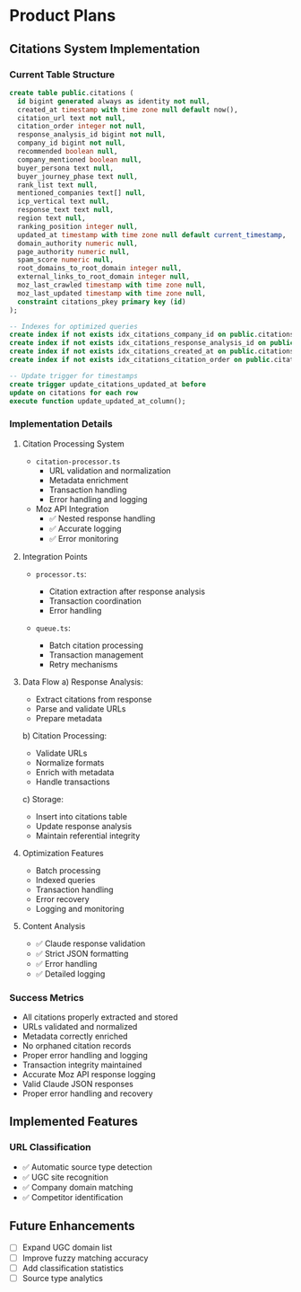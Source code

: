 # Product Plans

## Citations System Implementation

### Current Table Structure
```sql
create table public.citations (
  id bigint generated always as identity not null,
  created_at timestamp with time zone null default now(),
  citation_url text not null,
  citation_order integer not null,
  response_analysis_id bigint not null,
  company_id bigint not null,
  recommended boolean null,
  company_mentioned boolean null,
  buyer_persona text null,
  buyer_journey_phase text null,
  rank_list text null,
  mentioned_companies text[] null,
  icp_vertical text null,
  response_text text null,
  region text null,
  ranking_position integer null,
  updated_at timestamp with time zone null default current_timestamp,
  domain_authority numeric null,
  page_authority numeric null,
  spam_score numeric null,
  root_domains_to_root_domain integer null,
  external_links_to_root_domain integer null,
  moz_last_crawled timestamp with time zone null,
  moz_last_updated timestamp with time zone null,
  constraint citations_pkey primary key (id)
);

-- Indexes for optimized queries
create index if not exists idx_citations_company_id on public.citations using btree (company_id);
create index if not exists idx_citations_response_analysis_id on public.citations using btree (response_analysis_id);
create index if not exists idx_citations_created_at on public.citations using btree (created_at desc);
create index if not exists idx_citations_citation_order on public.citations using btree (citation_order);

-- Update trigger for timestamps
create trigger update_citations_updated_at before
update on citations for each row
execute function update_updated_at_column();
```

### Implementation Details

1. Citation Processing System
   - `citation-processor.ts`
     - URL validation and normalization
     - Metadata enrichment
     - Transaction handling
     - Error handling and logging
   - Moz API Integration
     - ✅ Nested response handling
     - ✅ Accurate logging
     - ✅ Error monitoring

2. Integration Points
   - `processor.ts`:
     - Citation extraction after response analysis
     - Transaction coordination
     - Error handling
   
   - `queue.ts`:
     - Batch citation processing
     - Transaction management
     - Retry mechanisms

3. Data Flow
   a) Response Analysis:
      - Extract citations from response
      - Parse and validate URLs
      - Prepare metadata
   
   b) Citation Processing:
      - Validate URLs
      - Normalize formats
      - Enrich with metadata
      - Handle transactions
   
   c) Storage:
      - Insert into citations table
      - Update response analysis
      - Maintain referential integrity

4. Optimization Features
   - Batch processing
   - Indexed queries
   - Transaction handling
   - Error recovery
   - Logging and monitoring

5. Content Analysis
   - ✅ Claude response validation
   - ✅ Strict JSON formatting
   - ✅ Error handling
   - ✅ Detailed logging

### Success Metrics
- All citations properly extracted and stored
- URLs validated and normalized
- Metadata correctly enriched
- No orphaned citation records
- Proper error handling and logging
- Transaction integrity maintained 
- Accurate Moz API response logging
- Valid Claude JSON responses
- Proper error handling and recovery

## Implemented Features

### URL Classification
- ✅ Automatic source type detection
- ✅ UGC site recognition
- ✅ Company domain matching
- ✅ Competitor identification

## Future Enhancements
- [ ] Expand UGC domain list
- [ ] Improve fuzzy matching accuracy
- [ ] Add classification statistics
- [ ] Source type analytics 
